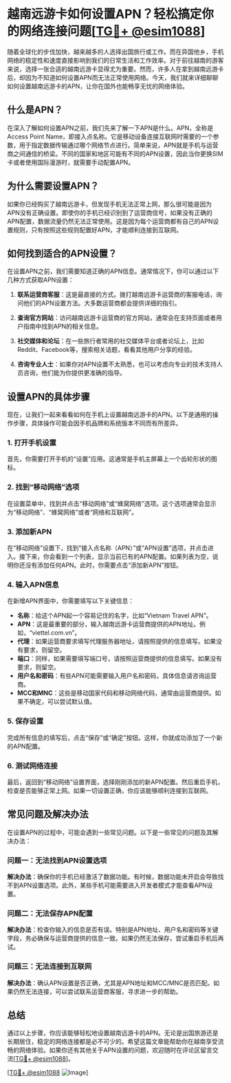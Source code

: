 # 越南远游卡如何设置APN？轻松搞定你的网络连接问题[[TG💪+ @esim1088](https://t.me/s/esim1088)]

随着全球化的步伐加快，越来越多的人选择出国旅行或工作。而在异国他乡，手机网络的稳定性和速度直接影响到我们的日常生活和工作效率。对于前往越南的游客来说，选择一张合适的越南远游卡显得尤为重要。然而，许多人在拿到越南远游卡后，却因为不知道如何设置APN而无法正常使用网络。今天，我们就来详细聊聊如何设置越南远游卡的APN，让你在国外也能畅享无忧的网络体验。

## 什么是APN？

在深入了解如何设置APN之前，我们先来了解一下APN是什么。APN，全称是Access Point Name，即接入点名称。它是移动设备连接互联网时需要的一个参数，用于指定数据传输通过哪个网络节点进行。简单来说，APN就是手机与运营商之间通信的桥梁。不同的国家和地区可能有不同的APN设置，因此当你更换SIM卡或者使用国际漫游时，就需要手动配置APN。

## 为什么需要设置APN？

如果你已经购买了越南远游卡，但发现手机无法正常上网，那么很可能是因为APN没有正确设置。即使你的手机已经识别到了运营商信号，如果没有正确的APN配置，数据流量仍然无法正常使用。这是因为每个运营商都有自己的APN设置规则，只有按照这些规则配置好APN，才能顺利连接到互联网。

## 如何找到适合的APN设置？

在设置APN之前，我们需要知道正确的APN信息。通常情况下，你可以通过以下几种方式获取APN设置：

1. **联系运营商客服**：这是最直接的方式。拨打越南远游卡运营商的客服电话，询问他们的APN设置方法。大多数运营商都会提供详细的指引。

2. **查询官方网站**：访问越南远游卡运营商的官方网站，通常会在支持页面或者用户指南中找到APN的相关信息。

3. **社交媒体和论坛**：在一些旅行者常用的社交媒体平台或者论坛上，比如Reddit、Facebook等，搜索相关话题，看看其他用户分享的经验。

4. **咨询专业人士**：如果你对APN设置不太熟悉，也可以考虑向专业的技术支持人员咨询，他们能为你提供更准确的指导。

## 设置APN的具体步骤

现在，让我们一起来看看如何在手机上设置越南远游卡的APN。以下是通用的操作步骤，具体操作可能会因手机品牌和系统版本不同而有所差异。

### 1. 打开手机设置

首先，你需要打开手机的“设置”应用。这通常是手机主屏幕上一个齿轮形状的图标。

### 2. 找到“移动网络”选项

在设置菜单中，找到并点击“移动网络”或“蜂窝网络”选项。这个选项通常会显示为“移动网络”、“蜂窝网络”或者“网络和互联网”。

### 3. 添加新APN

在“移动网络”设置下，找到“接入点名称（APN）”或“APN设置”选项，并点击进入。接下来，你会看到一个列表，显示当前已有的APN配置。如果列表为空，说明你还没有添加任何APN。此时，你需要点击“添加新APN”按钮。

### 4. 输入APN信息

在新增APN界面中，你需要填写以下关键信息：

- **名称**：给这个APN起一个容易记住的名字，比如“Vietnam Travel APN”。
- **APN**：这是最重要的部分，输入越南远游卡运营商提供的APN地址。例如，“viettel.com.vn”。
- **代理**：如果运营商要求填写代理服务器地址，请按照提供的信息填写。如果没有要求，则留空。
- **端口**：同样，如果需要填写端口号，请按照运营商提供的信息填写。如果没有要求，则留空。
- **用户名和密码**：有些APN可能需要输入用户名和密码，具体信息请咨询运营商。
- **MCC和MNC**：这些是移动国家代码和移动网络代码，通常由运营商提供。如果不确定，可以尝试默认值。

### 5. 保存设置

完成所有信息的填写后，点击“保存”或“确定”按钮。这样，你就成功添加了一个新的APN配置。

### 6. 测试网络连接

最后，返回到“移动网络”设置界面，选择刚刚添加的新APN配置。然后重启手机，检查是否能够正常上网。如果一切设置正确，你应该能够顺利连接到互联网。

## 常见问题及解决办法

在设置APN的过程中，可能会遇到一些常见问题。以下是一些常见的问题及其解决办法：

### 问题一：无法找到APN设置选项

**解决办法**：确保你的手机已经激活了数据功能。有时候，数据功能未开启会导致找不到APN设置选项。此外，某些手机可能需要进入开发者模式才能查看APN设置。

### 问题二：无法保存APN配置

**解决办法**：检查你输入的信息是否有误。特别是APN地址、用户名和密码等关键字段，务必确保与运营商提供的信息一致。如果仍然无法保存，尝试重启手机后再试。

### 问题三：无法连接到互联网

**解决办法**：确认APN设置是否正确，尤其是APN地址和MCC/MNC是否匹配。如果仍然无法连接，可以尝试联系运营商客服，寻求进一步的帮助。

## 总结

通过以上步骤，你应该能够轻松地设置越南远游卡的APN。无论是出国旅游还是长期居住，稳定的网络连接都是必不可少的。希望这篇文章能帮助你在越南享受流畅的网络体验。如果你还有其他关于APN设置的问题，欢迎随时在评论区留言交流[[TG💪+ @esim1088](https://t.me/s/esim1088)]。

[[TG💪+ @esim1088](https://t.me/s/esim1088) ![Image](https://i.postimg.cc/4NQfJmqS/Snipaste-2025-05-13-00-14-12.png)]
